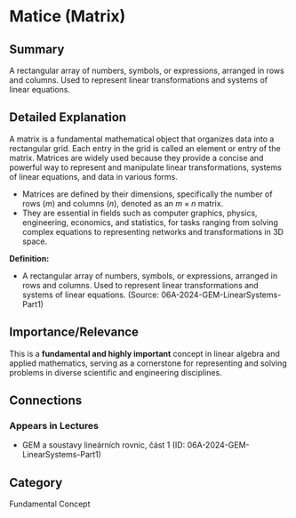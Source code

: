 # Matice (Matrix)

## Summary
A rectangular array of numbers, symbols, or expressions, arranged in rows and columns. Used to represent linear transformations and systems of linear equations.

## Detailed Explanation
A matrix is a fundamental mathematical object that organizes data into a rectangular grid. Each entry in the grid is called an element or entry of the matrix. Matrices are widely used because they provide a concise and powerful way to represent and manipulate linear transformations, systems of linear equations, and data in various forms.

*   Matrices are defined by their dimensions, specifically the number of rows ($m$) and columns ($n$), denoted as an $m \times n$ matrix.
*   They are essential in fields such as computer graphics, physics, engineering, economics, and statistics, for tasks ranging from solving complex equations to representing networks and transformations in 3D space.

**Definition:**
*   A rectangular array of numbers, symbols, or expressions, arranged in rows and columns. Used to represent linear transformations and systems of linear equations. (Source: 06A-2024-GEM-LinearSystems-Part1)

## Importance/Relevance
This is a **fundamental and highly important** concept in linear algebra and applied mathematics, serving as a cornerstone for representing and solving problems in diverse scientific and engineering disciplines.

## Connections

### Appears in Lectures
*   GEM a soustavy lineárních rovnic, část 1 (ID: 06A-2024-GEM-LinearSystems-Part1)

## Category
Fundamental Concept